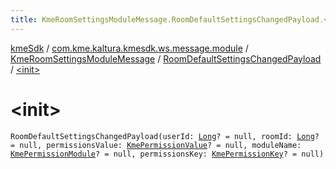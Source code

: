 ```yaml
---
title: KmeRoomSettingsModuleMessage.RoomDefaultSettingsChangedPayload.<init> - kmeSdk
---
```


[kmeSdk](../../../index.html) / [com.kme.kaltura.kmesdk.ws.message.module](../../index.html) / [KmeRoomSettingsModuleMessage](../index.html) / [RoomDefaultSettingsChangedPayload](index.html) / [&lt;init&gt;](./-init-.html)

# &lt;init&gt;

`RoomDefaultSettingsChangedPayload(userId: `[`Long`](https://kotlinlang.org/api/latest/jvm/stdlib/kotlin/-long/index.html)`? = null, roomId: `[`Long`](https://kotlinlang.org/api/latest/jvm/stdlib/kotlin/-long/index.html)`? = null, permissionsValue: `[`KmePermissionValue`](../../../com.kme.kaltura.kmesdk.ws.message.type.permissions/-kme-permission-value/index.html)`? = null, moduleName: `[`KmePermissionModule`](../../../com.kme.kaltura.kmesdk.ws.message.type.permissions/-kme-permission-module/index.html)`? = null, permissionsKey: `[`KmePermissionKey`](../../../com.kme.kaltura.kmesdk.ws.message.type.permissions/-kme-permission-key/index.html)`? = null)`